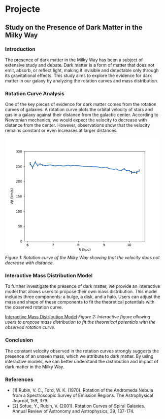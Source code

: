 # Projecte
## Study on the Presence of Dark Matter in the Milky Way

### Introduction
The presence of dark matter in the Milky Way has been a subject of extensive study and debate. Dark matter is a form of matter that does not emit, absorb, or reflect light, making it invisible and detectable only through its gravitational effects. This study aims to explore the evidence for dark matter in our galaxy by analyzing the rotation curves and mass distribution.

### Rotation Curve Analysis
One of the key pieces of evidence for dark matter comes from the rotation curves of galaxies. A rotation curve plots the orbital velocity of stars and gas in a galaxy against their distance from the galactic center. According to Newtonian mechanics, we would expect the velocity to decrease with distance from the center. However, observations show that the velocity remains constant or even increases at larger distances.

![Rotation Curve](figures/RotCurve.png)
*Figure 1: Rotation curve of the Milky Way showing that the velocity does not decrease with distance.*

### Interactive Mass Distribution Model
To further investigate the presence of dark matter, we provide an interactive model that allows users to propose their own mass distribution. This model includes three components: a bulge, a disk, and a halo. Users can adjust the mass and shape of these components to fit the theoretical potentials with the observed rotation curve.

[Interactive Mass Distribution Model](figures/interactive_plot.html)
*Figure 2: Interactive figure allowing users to propose mass distribution to fit the theoretical potentials with the observed rotation curve.*

### Conclusion
The constant velocity observed in the rotation curves strongly suggests the presence of an unseen mass, which we attribute to dark matter. By using interactive models, we can better understand the distribution and impact of dark matter in the Milky Way.

### References
- [1] Rubin, V. C., Ford, W. K. (1970). Rotation of the Andromeda Nebula from a Spectroscopic Survey of Emission Regions. The Astrophysical Journal, 159, 379.
- [2] Sofue, Y., Rubin, V. (2001). Rotation Curves of Spiral Galaxies. Annual Review of Astronomy and Astrophysics, 39, 137-174.
